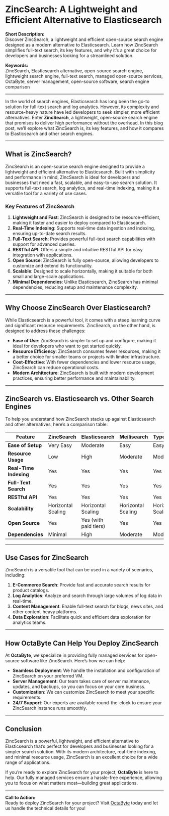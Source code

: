 # ZincSearch: A Lightweight and Efficient Alternative to Elasticsearch

**Short Description:**  
Discover ZincSearch, a lightweight and efficient open-source search engine designed as a modern alternative to Elasticsearch. Learn how ZincSearch simplifies full-text search, its key features, and why it’s a great choice for developers and businesses looking for a streamlined solution.

**Keywords:**  
ZincSearch, Elasticsearch alternative, open-source search engine, lightweight search engine, full-text search, managed open-source services, OctaByte, server management, open-source software, search engine comparison

---

In the world of search engines, Elasticsearch has long been the go-to solution for full-text search and log analytics. However, its complexity and resource-heavy nature have led developers to seek simpler, more efficient alternatives. Enter **ZincSearch**, a lightweight, open-source search engine that promises to deliver high performance without the overhead. In this blog post, we’ll explore what ZincSearch is, its key features, and how it compares to Elasticsearch and other search engines.

---

## What is ZincSearch?

ZincSearch is an open-source search engine designed to provide a lightweight and efficient alternative to Elasticsearch. Built with simplicity and performance in mind, ZincSearch is ideal for developers and businesses that need a fast, scalable, and easy-to-use search solution. It supports full-text search, log analytics, and real-time indexing, making it a versatile tool for a variety of use cases.

### Key Features of ZincSearch

1. **Lightweight and Fast**: ZincSearch is designed to be resource-efficient, making it faster and easier to deploy compared to Elasticsearch.
2. **Real-Time Indexing**: Supports real-time data ingestion and indexing, ensuring up-to-date search results.
3. **Full-Text Search**: Provides powerful full-text search capabilities with support for advanced queries.
4. **RESTful API**: Offers a simple and intuitive RESTful API for easy integration with applications.
5. **Open Source**: ZincSearch is fully open-source, allowing developers to customize and extend its functionality.
6. **Scalable**: Designed to scale horizontally, making it suitable for both small and large-scale applications.
7. **Minimal Dependencies**: Unlike Elasticsearch, ZincSearch has minimal dependencies, reducing setup and maintenance complexity.

---

## Why Choose ZincSearch Over Elasticsearch?

While Elasticsearch is a powerful tool, it comes with a steep learning curve and significant resource requirements. ZincSearch, on the other hand, is designed to address these challenges:

- **Ease of Use**: ZincSearch is simpler to set up and configure, making it ideal for developers who want to get started quickly.
- **Resource Efficiency**: ZincSearch consumes fewer resources, making it a better choice for smaller teams or projects with limited infrastructure.
- **Cost-Effective**: With fewer dependencies and lower resource usage, ZincSearch can reduce operational costs.
- **Modern Architecture**: ZincSearch is built with modern development practices, ensuring better performance and maintainability.

---

## ZincSearch vs. Elasticsearch vs. Other Search Engines

To help you understand how ZincSearch stacks up against Elasticsearch and other alternatives, here’s a comparison table:

| Feature                | ZincSearch          | Elasticsearch       | Meilisearch         | Typesense           |
|------------------------|---------------------|---------------------|---------------------|---------------------|
| **Ease of Setup**       | Very Easy           | Moderate            | Easy                | Easy                |
| **Resource Usage**      | Low                 | High                | Moderate            | Moderate            |
| **Real-Time Indexing**  | Yes                 | Yes                 | Yes                 | Yes                 |
| **Full-Text Search**    | Yes                 | Yes                 | Yes                 | Yes                 |
| **RESTful API**         | Yes                 | Yes                 | Yes                 | Yes                 |
| **Scalability**         | Horizontal Scaling  | Horizontal Scaling  | Horizontal Scaling  | Horizontal Scaling  |
| **Open Source**         | Yes                 | Yes (with paid tiers)| Yes                 | Yes                 |
| **Dependencies**        | Minimal             | High                | Moderate            | Moderate            |

---

## Use Cases for ZincSearch

ZincSearch is a versatile tool that can be used in a variety of scenarios, including:

1. **E-Commerce Search**: Provide fast and accurate search results for product catalogs.
2. **Log Analytics**: Analyze and search through large volumes of log data in real-time.
3. **Content Management**: Enable full-text search for blogs, news sites, and other content-heavy platforms.
4. **Data Exploration**: Facilitate quick and efficient data exploration for analytics teams.

---

## How OctaByte Can Help You Deploy ZincSearch

At **OctaByte**, we specialize in providing fully managed services for open-source software like ZincSearch. Here’s how we can help:

- **Seamless Deployment**: We handle the installation and configuration of ZincSearch on your preferred VM.
- **Server Management**: Our team takes care of server maintenance, updates, and backups, so you can focus on your core business.
- **Customization**: We can customize ZincSearch to meet your specific requirements.
- **24/7 Support**: Our experts are available round-the-clock to ensure your ZincSearch instance runs smoothly.

---

## Conclusion

ZincSearch is a powerful, lightweight, and efficient alternative to Elasticsearch that’s perfect for developers and businesses looking for a simpler search solution. With its modern architecture, real-time indexing, and minimal resource usage, ZincSearch is an excellent choice for a wide range of applications.

If you’re ready to explore ZincSearch for your project, **OctaByte** is here to help. Our fully managed services ensure a hassle-free experience, allowing you to focus on what matters most—building great applications.

---

**Call to Action:**  
Ready to deploy ZincSearch for your project? Visit [OctaByte](https://octabyte.io) today and let us handle the technical details for you!